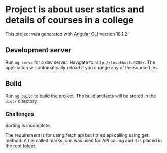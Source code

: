 # Project is about user statics and details of courses in a college

This project was generated with [Angular CLI](https://github.com/angular/angular-cli) version 18.1.2.

## Development server

Run `ng serve` for a dev server. Navigate to `http://localhost:4200/`. The application will automatically reload if you change any of the source files.


## Build

Run `ng build` to build the project. The build artifacts will be stored in the `dist/` directory.

### Challenges
Sorting is incomplete.

The requirement is for using fetch api but I tried api calling using get method. A file called marks.json was used for API calling and it is placed in the root folder.


